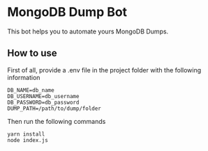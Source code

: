 # MongoDB Dump Bot

This bot helps you to automate yours MongoDB Dumps.

## How to use

First of all, provide a .env file in the project folder with the following information

```
DB_NAME=db_name
DB_USERNAME=db_username
DB_PASSWORD=db_password
DUMP_PATH=/path/to/dump/folder
```

Then run the following commands

```
yarn install
node index.js
```
